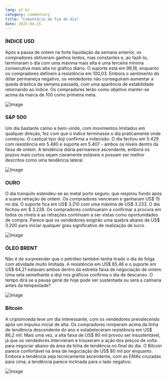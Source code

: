 ```yaml
---
lang: pt-br
category: commentary
title: "Comentário de fim de dia"
date: 2025-04-15
---
```


### ÍNDICE USD

Após a pausa de ontem na forte liquidação da semana anterior, os compradores obtiveram ganhos lentos, mas constantes e, ao fazê-lo, terminaram o dia com uma máxima mais alta e uma terceira mínima consecutiva mais alta no gráfico diário. O suporte está em 99,18, enquanto os compradores definem a resistência em 100,03. Embora o sentimento do dólar permaneça negativo, os vendedores não conseguiram aumentar a queda drástica da semana passada, com uma aparência de estabilidade retornando ao índice. Os compradores terão como objetivo manter-se acima da marca de 100 como primeira meta.

![Image](https://markleighedu.github.io/img/Apr-2025/15-Apr-2025/usdindex.jpg)

### S&P 500

Um dia bastante calmo e bem-vindo, com movimentos limitados em qualquer direção, fez com que o índice terminasse o dia praticamente onde começou. O castiçal tipo doji confirma a indecisão. O dia fechou em 5.429 com resistência em 5.480 e suporte em 5.407 - ambos os níveis dentro da faixa de ontem. A tendência diária permanece ascendente, embora os prazos mais curtos sejam claramente estáveis e possam ser melhor descritos como uma tendência lateral.

![Image](https://markleighedu.github.io/img/Apr-2025/15-Apr-2025/sp500.jpg)

### OURO

O dia tranquilo estendeu-se ao metal porto seguro, que respirou fundo após a suave retração de ontem. Os compradores venceram e ganharam US$ 15 no dia. O suporte fica em US$ 3.210 com uma máxima de US$ 3.233. O dia fechou em $ 3.228. Os compradores continuaram a confirmar a procura em todos os níveis e as retrações continuam a ser vistas como oportunidades de compra. Parece que os vendedores exigirão uma quebra abaixo de US$ 3.200 para iniciar qualquer grau significativo de realização de lucro.

![Image](https://markleighedu.github.io/img/Apr-2025/15-Apr-2025/gold.jpg)

### ÓLEO BRENT

Não é de surpreender que o petróleo também tenha tirado o dia de folga com atividade muito limitada. A resistência em US$ 65,46 e o suporte em US$ 64,21 estavam ambos dentro da estreita faixa de negociação de ontem. Uma vela semelhante a doji nos gráficos confirma o dia de descanso. O tempo dirá se a pausa geral de hoje pode ser sustentada ou será a calmaria antes da tempestade?

![Image](https://markleighedu.github.io/img/Apr-2025/15-Apr-2025/brentoil.jpg)

### Bitcoin

A criptomoeda teve um dia interessante, com os vendedores prevalecendo após um impulso inicial de alta. Os compradores romperam acima da linha de tendência descendente do ano e estabeleceram resistência em US$ 86,2 mil. Mais uma vez, a alta faixa de US$ 80 mil provou ser insustentável, já que os vendedores intervieram e trouxeram a ação dos preços de volta para negociar abaixo da área da linha de tendência no final do dia. O Bitcoin parece confortável na área de negociação de US$ 80 mil por enquanto. Embora a tendência seja tecnicamente ascendente, com as EMAs cruzadas para cima, a tendência parece inclinada para o lado negativo. 

![Image](https://markleighedu.github.io/img/Apr-2025/15-Apr-2025/bitcoin.jpg)

